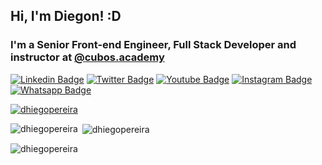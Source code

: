 ## Hi, I'm Diegon! :D

### I'm a Senior Front-end Engineer, Full Stack Developer and instructor at [@cubos.academy](https://cubos.academy/)


[![Linkedin Badge](https://img.shields.io/badge/-LinkedIn-blue?style=flat-square&logo=Linkedin&logoColor=white&link=https://www.linkedin.com/in/fagnerpsantos/)](https://www.linkedin.com/in/diegopereirati/)
[![Twitter Badge](https://img.shields.io/badge/-Twitter-1ca0f1?style=flat-square&labelColor=1ca0f1&logo=twitter&logoColor=white&link=https://twitter.com/fagnerpsantos)](https://twitter.com/DiegoPereiraTI)
[![Youtube Badge](https://img.shields.io/badge/-YouTube-ff0000?style=flat-square&labelColor=ff0000&logo=youtube&logoColor=white&link=https://www.youtube.com/user/TreinaWeb)](https://www.youtube.com/@dhiegopereira)
[![Instagram Badge](https://img.shields.io/badge/-Instagram-C13584?style=flat-square&labelColor=C13584&logo=instagram&logoColor=white&link=https://www.instagram.com/dhiegopereira.ti)](https://www.instagram.com/dhiegopereira.ti/)
[![Whatsapp Badge](https://img.shields.io/badge/-Whatsapp-a4c639?style=flat-square&labelColor=a4c639&logo=whatsapp&logoColor=white&link=https://web.whatsapp.com/)](https://api.whatsapp.com/send?phone=5588996781666&text=Estou%20entrando%20em%20contato,%20pois%20gostei%20muito%20do%20seu%20perfil.%20Podemos%20conversa?)


<p align="left"> <a href="https://github.com/ryo-ma/github-profile-trophy"><img src="https://github-profile-trophy.vercel.app/?username=dhiegopereira" alt="dhiegopereira" /></a> </p>

<p><img align="left" src="https://github-readme-stats.vercel.app/api/top-langs?username=dhiegopereira&show_icons=true&locale=en&layout=compact" alt="dhiegopereira" /></p>

<p>&nbsp;<img align="center" src="https://github-readme-stats.vercel.app/api?username=dhiegopereira&show_icons=true&locale=en" alt="dhiegopereira" /></p>

<p><img align="center" src="https://github-readme-streak-stats.herokuapp.com/?user=dhiegopereira&" alt="dhiegopereira" /></p>
